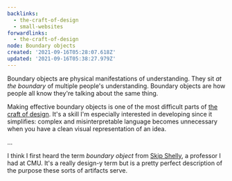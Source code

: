 ```yaml
---
backlinks:
  - the-craft-of-design
  - small-websites
forwardlinks:
  - the-craft-of-design
node: Boundary objects
created: '2021-09-16T05:28:07.618Z'
updated: '2021-09-16T05:38:27.979Z'
---
```

Boundary objects are physical manifestations of understanding. They sit *at the boundary* of multiple people's understanding. Boundary objects are how people all know they're talking about the same thing. 

Making effective boundary objects is one of the most difficult parts of [the craft of design](the-craft-of-design.md). It's a skill I'm especially interested in developing since it simplifies: complex and misinterpretable language becomes unnecessary when you have a clean visual representation of an idea.

...

I think I first heard the term *boundary object* from [Skip Shelly](https://hcii.cmu.edu/people/martin-shelly), a professor I had at CMU. It's a really design-y term but is a pretty perfect description of the purpose these sorts of artifacts serve. 
